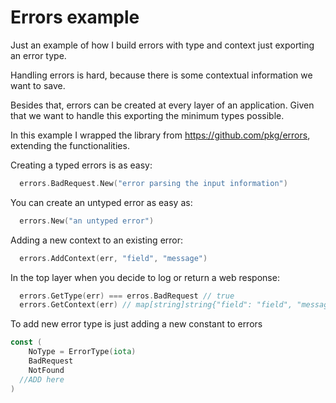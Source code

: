 # Errors example
Just an example of how I build errors with type and context just exporting an error type.

Handling errors is hard, because there is some contextual information we want to save. 

Besides that, errors can be created at every layer of an application. 
Given that we want to handle this exporting the minimum types possible.

In this example I wrapped the library from https://github.com/pkg/errors, extending the functionalities.

Creating a typed errors is as easy:

```GO
  errors.BadRequest.New("error parsing the input information")
```

You can create an untyped error as easy as:

```GO
  errors.New("an untyped error")
```

Adding a new context to an existing error:

```GO
  errors.AddContext(err, "field", "message")
```

In the top layer when you decide to log or return a web response:

```GO
  errors.GetType(err) === erros.BadRequest // true
  errors.GetContext(err) // map[string]string{"field": "field", "message": "message"}
```

To add new error type is just adding a new constant to errors

```GO
const (
	NoType = ErrorType(iota)
	BadRequest
	NotFound
  //ADD here
)
```
